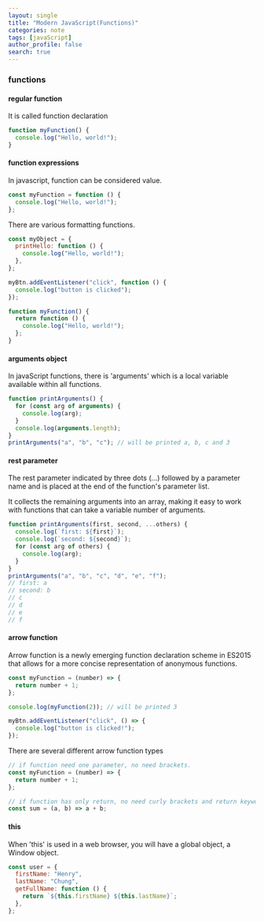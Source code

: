```yaml
---
layout: single
title: "Modern JavaScript(Functions)"
categories: note
tags: [javaScript]
author_profile: false
search: true
---
```


### functions

#### regular function

It is called function declaration

```javascript
function myFunction() {
  console.log("Hello, world!");
}
```

#### function expressions

In javascript, function can be considered value.

```javascript
const myFunction = function () {
  console.log("Hello, world!");
};
```

There are various formatting functions.

```javascript
const myObject = {
  printHello: function () {
    console.log("Hello, world!");
  },
};

myBtn.addEventListener("click", function () {
  console.log("button is clicked");
});

function myFunction() {
  return function () {
    console.log("Hello, world!");
  };
}
```

#### arguments object

In javaScript functions, there is 'arguments' which is a local variable available within all functions.

```javascript
function printArguments() {
  for (const arg of arguments) {
    console.log(arg);
  }
  console.log(arguments.length);
}
printArguments("a", "b", "c"); // will be printed a, b, c and 3
```

#### rest parameter

The rest parameter indicated by three dots (...) followed by a parameter name and is placed at the end of the function's parameter list.

It collects the remaining arguments into an array, making it easy to work with functions that can take a variable number of arguments.

```javascript
function printArguments(first, second, ...others) {
  console.log(`first: ${first}`);
  console.log(`second: ${second}`);
  for (const arg of others) {
    console.log(arg);
  }
}
printArguments("a", "b", "c", "d", "e", "f");
// first: a
// second: b
// c
// d
// e
// f
```

#### arrow function

Arrow function is a newly emerging function declaration scheme in ES2015 that allows for a more concise representation of anonymous functions.

```javascript
const myFunction = (number) => {
  return number + 1;
};

console.log(myFunction(2)); // will be printed 3

myBtn.addEventListener("click", () => {
  console.log("button is clicked!");
});
```

There are several different arrow function types

```javascript
// if function need one parameter, no need brackets.
const myFunction = (number) => {
  return number + 1;
};

// if function has only return, no need curly brackets and return keyword
const sum = (a, b) => a + b;
```

#### this

When 'this' is used in a web browser, you will have a global object, a Window object.

```javascript
const user = {
  firstName: "Henry",
  lastName: "Chung",
  getFullName: function () {
    return `${this.firstName} ${this.lastName}`;
  },
};
```
